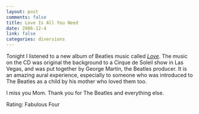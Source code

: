 ```yaml
--- 
layout: post
comments: false
title: Love Is All You Need
date: 2006-12-4
link: false
categories: diversions
---
```

Tonight I listened to a new album of Beatles music called <i><a href="http://www.amazon.com/Love-Beatles/dp/B000JK8OYU/sr=8-1/qid=1165289012/ref=pd_bbs_sr_1/105-5789284-9266828?ie=UTF8&s=music" title="Love">Love</a></i>. The music on the CD was original the background to a Cirque de Soleil show in Las Vegas, and was put together by George Martin, the Beatles producer. It is an amazing aural experience, especially to someone who was introduced to The Beatles as a child by his mother who loved them too.

I miss you Mom. Thank you for The Beatles and everything else.

Rating: Fabulous Four
